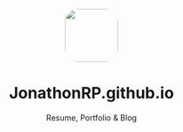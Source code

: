 <p align="center">
 <img align="center" src="https://avatars.githubusercontent.com/u/30267655?v=4&size=96" height="96" style="border-radius: 25%"/>
 <h1 align="center">
  JonathonRP.github.io
 </h1>
</p>
<div align="center">
Resume, Portfolio & Blog
</div>
